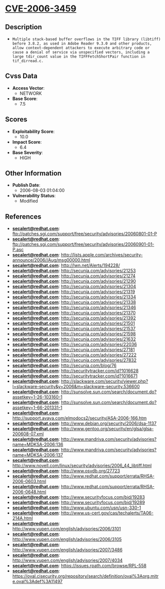 
# [CVE-2006-3459](https://cve.mitre.org/cgi-bin/cvename.cgi?name=CVE-2006-3459)

## Description

- `Multiple stack-based buffer overflows in the TIFF library (libtiff) before 3.8.2, as used in Adobe Reader 9.3.0 and other products, allow context-dependent attackers to execute arbitrary code or cause a denial of service via unspecified vectors, including a large tdir_count value in the TIFFFetchShortPair function in tif_dirread.c.`

## Cvss Data

- **Access Vector**:
  - NETWORK
- **Base Score**:
  - 7.5

## Scores

- **Exploitability Score**:
  - 10.0
- **Impact Score**:
  - 6.4
- **Base Severity**:
  - HIGH

## Other Information

- **Publish Date**:
  - 2006-08-03 01:04:00
- **Vulnerability Status**:
  - Modified

## References

- **secalert@redhat.com**: ftp://patches.sgi.com/support/free/security/advisories/20060801-01-P
- **secalert@redhat.com**: ftp://patches.sgi.com/support/free/security/advisories/20060901-01-P.asc
- **secalert@redhat.com**: http://lists.apple.com/archives/security-announce/2006//Aug/msg00000.html
- **secalert@redhat.com**: http://lwn.net/Alerts/194228/
- **secalert@redhat.com**: http://secunia.com/advisories/21253
- **secalert@redhat.com**: http://secunia.com/advisories/21274
- **secalert@redhat.com**: http://secunia.com/advisories/21290
- **secalert@redhat.com**: http://secunia.com/advisories/21304
- **secalert@redhat.com**: http://secunia.com/advisories/21319
- **secalert@redhat.com**: http://secunia.com/advisories/21334
- **secalert@redhat.com**: http://secunia.com/advisories/21338
- **secalert@redhat.com**: http://secunia.com/advisories/21346
- **secalert@redhat.com**: http://secunia.com/advisories/21370
- **secalert@redhat.com**: http://secunia.com/advisories/21392
- **secalert@redhat.com**: http://secunia.com/advisories/21501
- **secalert@redhat.com**: http://secunia.com/advisories/21537
- **secalert@redhat.com**: http://secunia.com/advisories/21598
- **secalert@redhat.com**: http://secunia.com/advisories/21632
- **secalert@redhat.com**: http://secunia.com/advisories/22036
- **secalert@redhat.com**: http://secunia.com/advisories/27181
- **secalert@redhat.com**: http://secunia.com/advisories/27222
- **secalert@redhat.com**: http://secunia.com/advisories/27832
- **secalert@redhat.com**: http://secunia.com/blog/76
- **secalert@redhat.com**: http://securitytracker.com/id?1016628
- **secalert@redhat.com**: http://securitytracker.com/id?1016671
- **secalert@redhat.com**: http://slackware.com/security/viewer.php?l=slackware-security&y=2006&m=slackware-security.536600
- **secalert@redhat.com**: http://sunsolve.sun.com/search/document.do?assetkey=1-26-103160-1
- **secalert@redhat.com**: http://sunsolve.sun.com/search/document.do?assetkey=1-66-201331-1
- **secalert@redhat.com**: http://support.avaya.com/elmodocs2/security/ASA-2006-166.htm
- **secalert@redhat.com**: http://www.debian.org/security/2006/dsa-1137
- **secalert@redhat.com**: http://www.gentoo.org/security/en/glsa/glsa-200608-07.xml
- **secalert@redhat.com**: http://www.mandriva.com/security/advisories?name=MDKSA-2006:136
- **secalert@redhat.com**: http://www.mandriva.com/security/advisories?name=MDKSA-2006:137
- **secalert@redhat.com**: http://www.novell.com/linux/security/advisories/2006_44_libtiff.html
- **secalert@redhat.com**: http://www.osvdb.org/27723
- **secalert@redhat.com**: http://www.redhat.com/support/errata/RHSA-2006-0603.html
- **secalert@redhat.com**: http://www.redhat.com/support/errata/RHSA-2006-0648.html
- **secalert@redhat.com**: http://www.securityfocus.com/bid/19283
- **secalert@redhat.com**: http://www.securityfocus.com/bid/19289
- **secalert@redhat.com**: http://www.ubuntu.com/usn/usn-330-1
- **secalert@redhat.com**: http://www.us-cert.gov/cas/techalerts/TA06-214A.html
- **secalert@redhat.com**: http://www.vupen.com/english/advisories/2006/3101
- **secalert@redhat.com**: http://www.vupen.com/english/advisories/2006/3105
- **secalert@redhat.com**: http://www.vupen.com/english/advisories/2007/3486
- **secalert@redhat.com**: http://www.vupen.com/english/advisories/2007/4034
- **secalert@redhat.com**: https://issues.rpath.com/browse/RPL-558
- **secalert@redhat.com**: https://oval.cisecurity.org/repository/search/definition/oval%3Aorg.mitre.oval%3Adef%3A11497
